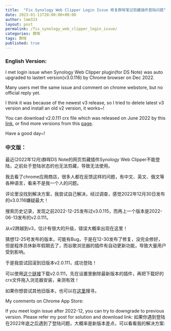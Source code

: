 ```yaml
---
title:  "Fix Synology Web Clipper Login Issue 修复群晖笔记剪藏插件登陆问题"
date: 2023-01-11T20:00:00+00:00
author: lmm333
layout: post
permalink: /fix_synology_web_clipper_login_issue/
categories: 群晖
tags: 群晖
published: true
---
```


### English Version:

I met login issue when Synology Web Clipper plugin(for DS Note) was auto upgraded to lastert version(v3.0.116) by Chrome browser on Dec 2022.

Many users met the same issue and comment on chrome webstore, but no official reply yet.

I think it was because of the newest v3 release, so I tried to delete latest v3 version and install an old v2 version, it works~!

You can download v2.0.111 crx file which was released on June 2022 by this [link](https://www.crx4chrome.com/go.php?p=305957&i=pcfbfimijgibligmbglggnbiobgjgmbk&s=zs9xSBGT8DO2s&l=https%3A%2F%2Ff6.crx4chrome.com%2Fcrx.php%3Fi%3Dpcfbfimijgibligmbglggnbiobgjgmbk%26v%3D2.0.111), or find more versions from this [page](https://www.crx4chrome.com/history/10755/).

Have a good day~!

### 中文版：

最近(2022年12月)群晖DS Note的网页剪藏插件Synology Web Clipper不能登陆，之前处于登陆状态的也无法剪藏，导致无法使用。

我去看了chrome应用商店，很多人都在反馈这样的问题，有中文、英文、俄文等各种语言，看来不是我一个人的问题。

评论里没找到解决方案，我尝试自己解决，经过调查，感觉2022年12月30日发布的v3.0.116嫌疑最大！

搜索历史记录，发现之前2022-12-25发布过v3.0.115，而再上一个版本是2022-06-13发布的v2.0.111。

从v2跨越到v3，估计有很大的升级，错误大概率出现在这里！

猜想12-25号发布的版本，可能有Bug，于是在12-30发布了修复，没完全修好，但是程序员休新年假期去了，而谷歌浏览器的插件有自动更新功能，导致大量用户受到影响。

于是我尝试回滚到旧版本v2.0.111，成功登陆！

可以使用[这个链接](https://www.crx4chrome.com/go.php?p=305957&i=pcfbfimijgibligmbglggnbiobgjgmbk&s=zs9xSBGT8DO2s&l=https%3A%2F%2Ff6.crx4chrome.com%2Fcrx.php%3Fi%3Dpcfbfimijgibligmbglggnbiobgjgmbk%26v%3D2.0.111)下载v2.0.111，先在设置里删除最新版本的插件，再把下载好的crx文件拖入浏览器安装，亲测有效！

如果你想尝试其他旧版本，也可以在[这里](https://www.crx4chrome.com/history/10755/)搜寻。



My comments on Chrome App Store:

If you meet login issue after 2022-12, you can try to downgrade to previous version. Please refer my post for solution and download link: 
如果你遇到登陆在2022年底之后遇到了登陆问题，大概率是新版本差点，可以看看我的解决方案:

